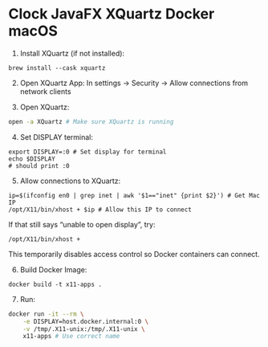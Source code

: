# Clock JavaFX XQuartz Docker macOS

1. Install XQuartz (if not installed):
```shell
brew install --cask xquartz
```

2. Open XQuartz App:
In settings -> Security -> Allow connections from network clients

3. Open XQuartz:
```sh
open -a XQuartz # Make sure XQuartz is running
```

4. Set DISPLAY terminal:
```shell
export DISPLAY=:0 # Set display for terminal
echo $DISPLAY
# should print :0
```

5. Allow connections to XQuartz:
```shell
ip=$(ifconfig en0 | grep inet | awk '$1=="inet" {print $2}') # Get Mac IP
/opt/X11/bin/xhost + $ip # Allow this IP to connect
```

If that still says “unable to open display”, try:
```shell
/opt/X11/bin/xhost +
```
This temporarily disables access control so Docker containers can connect.

6. Build Docker Image:
```shell
docker build -t x11-apps .
```

7. Run:
```sh
docker run -it --rm \
    -e DISPLAY=host.docker.internal:0 \
    -v /tmp/.X11-unix:/tmp/.X11-unix \
    x11-apps # Use correct name
```